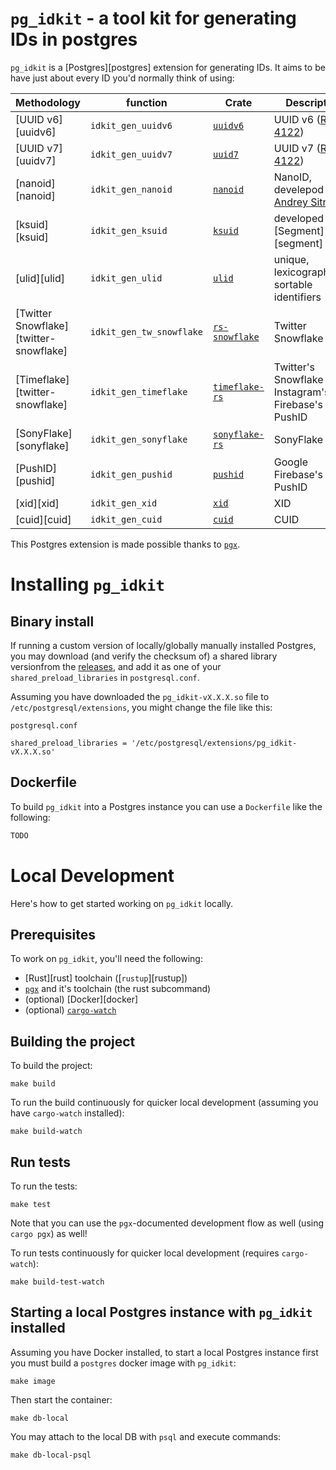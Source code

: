 # `pg_idkit` - a tool kit for generating IDs in postgres

`pg_idkit` is a [Postgres][postgres] extension for generating IDs. It aims to be have just about every ID you'd normally think of using:

| Methodology                            | function                 | Crate                                                   | Description                                              |
|----------------------------------------|--------------------------|---------------------------------------------------------|----------------------------------------------------------|
| [UUID v6][uuidv6]                      | `idkit_gen_uuidv6`       | [`uuidv6`](https://crates.io/crates/uuidv6)             | UUID v6 ([RFC 4122][rfc-4122-update])                    |
| [UUID v7][uuidv7]                      | `idkit_gen_uuidv7`       | [`uuid7`](https://crates.io/crates/uuid7)               | UUID v7 ([RFC 4122][rfc-4122-update])                    |
| [nanoid][nanoid]                       | `idkit_gen_nanoid`       | [`nanoid`](https://crates.io/crates/nanoid)             | NanoID, develepod by [Andrey Sitnik][github-ai]          |
| [ksuid][ksuid]                         | `idkit_gen_ksuid`        | [`ksuid`](https://crates.io/crates/ksuid)               | developed by [Segment][segment]                          |
| [ulid][ulid]                           | `idkit_gen_ulid`         | [`ulid`](https://crates.io/crates/ulid)                 | unique, lexicographically sortable identifiers           |
| [Twitter Snowflake][twitter-snowflake] | `idkit_gen_tw_snowflake` | [`rs-snowflake`](https://crates.io/crates/rs-snowflake) | Twitter Snowflake                                        |
| [Timeflake][twitter-snowflake]         | `idkit_gen_timeflake`    | [`timeflake-rs`](https://crates.io/crates/timeflake-rs) | Twitter's Snowflake + Instagram's ID + Firebase's PushID |
| [SonyFlake][sonyflake]                 | `idkit_gen_sonyflake`    | [`sonyflake-rs`](https://crates.io/crates/sonyflake-rs) | SonyFlake                                                |
| [PushID][pushid]                       | `idkit_gen_pushid`       | [`pushid`](https://crates.io/crates/pushid)             | Google Firebase's PushID                                 |
| [xid][xid]                             | `idkit_gen_xid`          | [`xid`](https://crates.io/crates/xid)                   | XID                                                      |
| [cuid][cuid]                           | `idkit_gen_cuid`         | [`cuid`](https://crates.io/crates/cuid)                 | CUID                                                     |

This Postgres extension is made possible thanks to [`pgx`][pgx].

# Installing `pg_idkit`

## Binary install

If running a custom version of locally/globally manually installed Postgres, you may download (and verify the checksum of) a shared library versionfrom the [releases](/releases), and add it as one of your `shared_preload_libraries` in `postgresql.conf`.

Assuming you have downloaded the `pg_idkit-vX.X.X.so` file to `/etc/postgresql/extensions`, you might change the file like this:

`postgresql.conf`
```
shared_preload_libraries = '/etc/postgresql/extensions/pg_idkit-vX.X.X.so'
```

## Dockerfile

To build `pg_idkit` into a Postgres instance you can use a `Dockerfile` like the following:

```dockerfile
TODO
```

# Local Development

Here's how to get started working on `pg_idkit` locally.

## Prerequisites

To work on `pg_idkit`, you'll need the following:

- [Rust][rust] toolchain ([`rustup`][rustup])
- [`pgx`][pgx] and it's toolchain (the rust subcommand)
- (optional) [Docker][docker]
- (optional) [`cargo-watch`][cargo-watch]

## Building the project

To build the project:

```console
make build
```

To run the build continuously for quicker local development (assuming you have `cargo-watch` installed):

```console
make build-watch
```

## Run tests

To run the tests:

```console
make test
```

Note that you can use the `pgx`-documented development flow as well (using `cargo pgx`) as well!

To run tests continuously for quicker local development (requires `cargo-watch`):

```console
make build-test-watch
```

## Starting a local Postgres instance with `pg_idkit` installed

Assuming you have Docker installed, to start a local Postgres instance first you must build a `postgres` docker image with `pg_idkit`:

```console
make image
```

Then start the container:

```console
make db-local
```

You may attach to the local DB with `psql` and execute commands:

```console
make db-local-psql
```

[pgx]: https://github.com/tcdi/pgx
[github-ai]: https://github.com/ai
[rfc-4122-update]: https://www.ietf.org/archive/id/draft-peabody-dispatch-new-uuid-format-01.html
[cargo-watch]: https://github.com/passcod/cargo-watch
